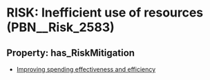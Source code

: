 # RISK: __Inefficient use of resources__ (PBN__Risk_2583)

## Property: has_RiskMitigation

* [Improving spending effectiveness and efficiency](PBN__Mitigation_488)

